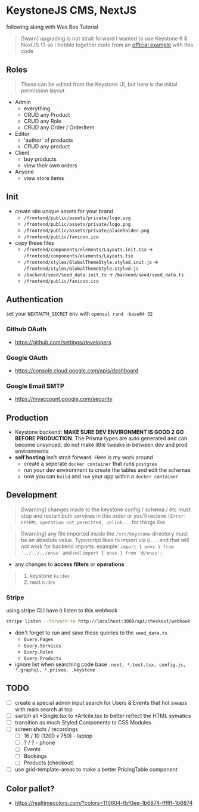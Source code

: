 # KeystoneJS CMS, NextJS

following along with Wes Bos Tutorial

> [!warn] upgrading is not strait forward
> I wanted to use Keystone 6 & NextJS 13 so I hobble together code from an [official example](https://github.com/keystonejs/keystone/tree/main/examples/nextjs-keystone-two-servers) with this code

## Roles

> These can be edited from the Keystone UI, but here is the initial permission layout

- Admin
  - everything
  - CRUD any Product
  - CRUD any Role
  - CRUD any Order / OrderItem
- Editor
  - 'author' of products
  - CRUD any product
- Client
  - buy products
  - view their own orders
- Anyone
  - view store items

## Init

- create site unique assets for your brand
  - `/frontend/public/assets/private/logo.svg`
  - `/frontend/public/assets/private/logo.png`
  - `/frontend/public/assets/private/placeholder.png`
  - `/frontend/public/favicon.ico`
- copy these files
  - `/frontend/components/elements/Layouts.init.tsx` -> `/frontend/components/elements/Layouts.tsx`
  - `/frontend/styles/GlobalThemeStyle.styled.init.js` -> `/frontend/styles/GlobalThemeStyle.styled.js`
  - `/backend/seed/seed_data.init.ts` -> `/backend/seed/seed_data.ts`
  - `/frontend/public/favicon.ico`

## Authentication

set your `NEXTAUTH_SECRET` env with `openssl rand -base64 32`
### Github OAuth
- https://github.com/settings/developers

### Google OAuth
- https://console.cloud.google.com/apis/dashboard

### Google Email SMTP
- https://myaccount.google.com/security

## Production

- Keystone backend: **MAKE SURE DEV ENVIRONMENT IS GOOD 2 GO BEFORE PRODUCTION**. The Prisma types are auto generated and can become unsynced, do not make little tweaks in between dev and prod environments
- **self hosting** isn't strait forward. Here is my work around 
  - create a seperate `docker container` that runs `postgres`
  - run your dev environment to create the tables and edit the schemas
  - now you can `build` and `run` your app within a `docker container`

## Development

> [!warning] changes made to the keystone config / schema / etc must stop and restart both services in this order or you'll recieve `[Error: EPERM: operation not permitted, unlink...` for things like

> [!warning] any file imported inside the `/src/keystone` directory must be an absolute value. Typescript likes to import via `@...` and that will not work for backend imports. example: `import { envs } from '../../../envs'` and not `import { envs } from '@/envs';`

- any changes to **access** **filters** or **operations**

> 1. keystone `ks:dev`
> 2. next `n:dev`

### Stripe

using stripe CLI have it listen to this webhook

```sh
stripe listen --forward-to http://localhost:3000/api/checkout/webhook
```

- don't forget to run and save these queries to the `seed_data.ts` 
  - `Query.Pages`
  - `Query.Services`
  - `Query.Roles`
  - `Query.Products`
- ignore list when searching code base `.next, *.test.tsx, config.js, *.graphql, *.prisma, .keystone`

## TODO

- [ ] create a special admin input search for Users & Events that hot swaps with main search at top
- [ ] switch all *Single.tsx to *Artcile.tsx to better reflect the HTML symatics
- [ ] transition as much Styled Components to CSS Modules
- [ ] screen shots / recordings
  - [ ] 16 / 10 (1200 x 750) - laptop
  - [ ] ? / ? - phone
  - [ ] Events
  - [ ] Bookings
  - [ ] Products (checkout)
- [ ] use grid-template-areas to make a better PricingTable component

## Color pallet?

- https://realtimecolors.com/?colors=110604-fbf0ee-1b6874-ffffff-1b6874